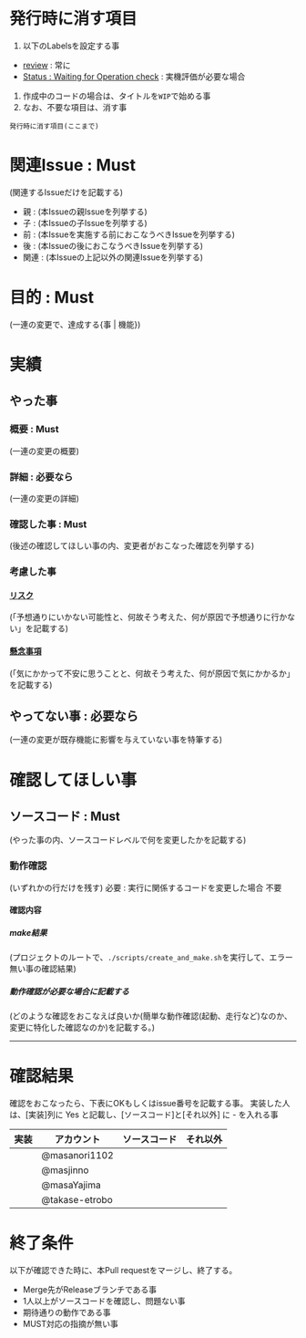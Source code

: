 # 発行時に消す項目
1. 以下のLabelsを設定する事
* [review](../Labels/review) : 常に
* [Status : Waiting for Operation check](../Labels/Status%20%3A%20Waiting%20for%20Operation%20check) : 実機評価が必要な場合
1. 作成中のコードの場合は、タイトルを`WIP`で始める事
1. なお、不要な項目は、消す事

`発行時に消す項目(ここまで)`

# 関連Issue : Must
(関連するIssueだけを記載する)
* 親   : (本Issueの親Issueを列挙する)
* 子   : (本Issueの子Issueを列挙する)
* 前   : (本Issueを実施する前におこなうべきIssueを列挙する)
* 後   : (本Issueの後におこなうべきIssueを列挙する)
* 関連 : (本Issueの上記以外の関連Issueを列挙する)

# 目的 : Must
(一連の変更で、達成する{事 | 機能})

# 実績
## やった事
### 概要 : Must
(一連の変更の概要)

### 詳細 : 必要なら
(一連の変更の詳細)

### 確認した事 : Must
(後述の確認してほしい事の内、変更者がおこなった確認を列挙する)

### 考慮した事
#### [リスク](https://kotobank.jp/word/%E3%83%AA%E3%82%B9%E3%82%AF-183705)
(「予想通りにいかない可能性と、何故そう考えた、何が原因で予想通りに行かない」を記載する)

#### [懸念事項](https://kotobank.jp/word/%E6%87%B8%E5%BF%B5-490895)
(「気にかかって不安に思うことと、何故そう考えた、何が原因で気にかかるか」を記載する)

## やってない事 : 必要なら
(一連の変更が既存機能に影響を与えていない事を特筆する)

# 確認してほしい事
## ソースコード : Must
(やった事の内、ソースコードレベルで何を変更したかを記載する)

### 動作確認
(いずれかの行だけを残す)
必要 : 実行に関係するコードを変更した場合
不要

#### 確認内容
##### make結果
(プロジェクトのルートで、`./scripts/create_and_make.sh`を実行して、エラー無い事の確認結果)

##### 動作確認が必要な場合に記載する
(どのような確認をおこなえば良いか(簡単な動作確認(起動、走行など)なのか、変更に特化した確認なのか)を記載する。)

---

# 確認結果
確認をおこなったら、下表にOKもしくはissue番号を記載する事。
実装した人は、[実装]列に Yes と記載し、[ソースコード]と[それ以外] に - を入れる事

|実装|アカウント|ソースコード|それ以外|
|-----|------------|---------|-----------|
| |@masanori1102| | |
| |@masjinno| | |
| |@masaYajima| | |
| |@takase-etrobo| | |

# 終了条件
以下が確認できた時に、本Pull requestをマージし、終了する。

* Merge先がReleaseブランチである事
* 1人以上がソースコードを確認し、問題ない事
* 期待通りの動作である事
* MUST対応の指摘が無い事